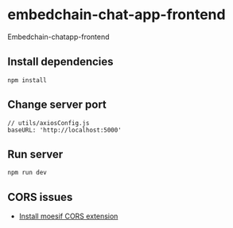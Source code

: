 # embedchain-chat-app-frontend
Embedchain-chatapp-frontend

## Install dependencies
```
npm install
```

## Change server port 
```
// utils/axiosConfig.js
baseURL: 'http://localhost:5000'
```

## Run server
```
npm run dev
```

## CORS issues
* [Install moesif CORS extension](https://chrome.google.com/webstore/detail/moesif-orign-cors-changer/digfbfaphojjndkpccljibejjbppifbc?hl=en-US)